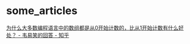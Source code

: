 # some_articles

[为什么大多数编程语言中的数组都是从0开始计数的，比从1开始计数有什么好处？ - 韦易笑的回答 - 知乎](https://www.zhihu.com/question/20302205/answer/2749080804)
